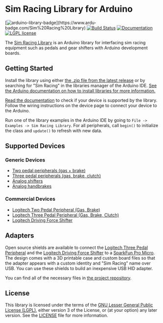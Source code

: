 # Sim Racing Library for Arduino
[![arduino-library-badge](https://www.ardu-badge.com/badge/Sim%20Racing%20Library.svg?)](https://www.ardu-badge.com/Sim%20Racing%20Library) [![Build Status](https://github.com/dmadison/Sim-Racing-Arduino/workflows/build/badge.svg)](https://github.com/dmadison/Sim-Racing-Arduino/actions/workflows/ci.yml) [![Documentation](https://img.shields.io/badge/Docs-Doxygen-blue.svg)](http://dmadison.github.io/Sim-Racing-Arduino/docs/index.html)
[![LGPL license](https://img.shields.io/badge/License-LGPL-orange.svg)](https://github.com/dmadison/Sim-Racing-Arduino/blob/master/LICENSE)

The [Sim Racing Library](https://github.com/dmadison/Sim-Racing-Arduino/) is an Arduino library for interfacing sim racing equipment such as pedals and gear shifters with Arduino development boards.

## Getting Started

Install the library using either [the .zip file from the latest release](https://github.com/dmadison/Sim-Racing-Arduino/releases/latest/) or by searching for "Sim Racing" in the libraries manager of the Arduino IDE. [See the Arduino documentation on how to install libraries for more information.](https://docs.arduino.cc/software/ide-v1/tutorials/installing-libraries)

[Read the documentation](http://dmadison.github.io/Sim-Racing-Arduino/docs/md_pages_supported_devices.html) to check if your device is supported by the library. Follow the wiring instructions on the device page to connect your device to the Arduino.

Run one of the library examples in the Arduino IDE by going to `File -> Examples -> Sim Racing Library`. For all peripherals, call `begin()` to initialize the class and `update()` to refresh with new data.

## Supported Devices

### Generic Devices
* [Two pedal peripherals (gas + brake)](https://dmadison.github.io/Sim-Racing-Arduino/docs/class_sim_racing_1_1_two_pedals.html)
* [Three pedal peripherals (gas, brake, clutch)](https://dmadison.github.io/Sim-Racing-Arduino/docs/class_sim_racing_1_1_three_pedals.html)
* [Analog shifters](https://dmadison.github.io/Sim-Racing-Arduino/docs/class_sim_racing_1_1_analog_shifter.html)
* [Analog handbrakes](https://dmadison.github.io/Sim-Racing-Arduino/docs/class_sim_racing_1_1_handbrake.html)

### Commercial Devices
* [Logitech Two Pedal Peripheral (Gas, Brake)](http://dmadison.github.io/Sim-Racing-Arduino/docs/logitech_pedals.html)
* [Logitech Three Pedal Peripheral (Gas, Brake, Clutch)](http://dmadison.github.io/Sim-Racing-Arduino/docs/logitech_pedals.html)
* [Logitech Driving Force Shifter](http://dmadison.github.io/Sim-Racing-Arduino/docs/logitech_shifter.html)

## Adapters

Open source shields are available to connect the [Logitech Three Pedal Peripheral](http://dmadison.github.io/Sim-Racing-Arduino/docs/logitech_pedals.html) and the [Logitech Driving Force Shifter](http://dmadison.github.io/Sim-Racing-Arduino/docs/logitech_shifter.html) to a [SparkFun Pro Micro](https://github.com/sparkfun/Pro_Micro). The design comes with a 3D printable case and custom board files so that the adapter appears with a custom identity and "Sim Racing" name over USB. You can use these shields to build an inexpensive USB HID adapter.

You can find all of the necessary files in [the project repository](https://github.com/dmadison/Sim-Racing-Shields).

## License

This library is licensed under the terms of the [GNU Lesser General Public License (LGPL)](https://www.gnu.org/licenses/lgpl.html), either version 3 of the License, or (at your option) any later version. See the [LICENSE](https://github.com/dmadison/Sim-Racing-Arduino/blob/master/LICENSE) file for more information.
